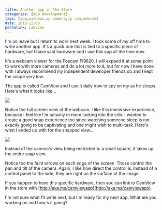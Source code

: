 ```yaml
---
title: Another app in the Store
categories: [App Development]
tags: [app,windows,ip camera,ip cam,webcam]
date: 2012-12-06
permalink: camview
---
```


I&#39;m on leave but I return to work next week. I took some of my off time to write another app. It&#39;s a quick one that is tied to a specific piece of hardware, but I have said hardware and I use this app all the time now.

It&#39;s a webcam viewer for the Foscam FI9820\. I will expand it at some point to work with more cameras and do a lot more to it, but for now I have done with I always recommend my independent developer friends do and I kept the scope very low.

The app is called CamView and I use it daily now to spy on my as he sleeps. Here&#39;s what it looks like...

![](/files/camview_01.png)

Notice the full screen view of the webcam. I like this immersive experience, because I feel like I&#39;m actually in room looking into the crib. I wanted to create a good snap experience too since watching someone sleep is not exactly going to be captivating and one might wish to multi-task. Here&#39;s what I ended up with for the snapped view...

![](/files/camview_02.png)

Instead of the camera&#39;s view being restricted to a small square, it takes up the entire snap view.

Notice too the faint arrows on each edge of the screen. Those control the pan and tilt of the camera. Again, I like how direct the control is. Instead of a control panel to the side, they are right on the surface of the image.

If you happen to have this specific hardware, then you can link to CamView in the store with [http://aka.ms/camviewapp](http://aka.ms/camviewapp).

I&#39;m not sure what I&#39;ll write next, but I&#39;m ready for my next app. What are you working on and how&#39;s it going?